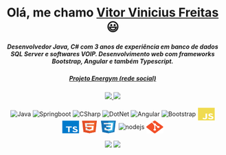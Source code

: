 <div>
  <h1 align="center">Olá, me chamo <a href="https://www.linkedin.com/in/vitor-freitas-b82847197/">Vitor Vinicius Freitas</a> 😃️</h1>
</div>

<div>
  <h5 align="center">Desenvolvedor Java, C# com 3 anos de experiência em banco de dados SQL Server e softwares VOIP. Desenvolvimento web com frameworks Bootstrap, Angular e 
também Typescript. 
  </h5>
  
  <h5 align="center"><a href="https://energymgen.netlify.app/" target="_blank">Projeto Energym (rede social)</a>
  </h5>
</div>





<div align="center">
  <a href="https://github.com/vitorvnc">
    <img height="150em" src="https://github-readme-stats.vercel.app/api?username=vitorvnc&count_private=true&include_all_commits=true&show_icons=true&theme=dracula&hide_border=false&show_owner=true"/>
    <img height="150em" src="https://github-readme-stats.vercel.app/api/top-langs/?username=vitorvnc&theme=dracula&hide_border=false&&layout=compact"/>
  </a>
</div>

<div align="center" valign="top"><br>
  <img align="center" alt="Java" height="40" width="30" src="https://www.vectorlogo.zone/logos/java/java-vertical.svg">
  <img align="center" alt="Springboot" height="30" width="30" src="https://www.vectorlogo.zone/logos/springio/springio-icon.svg"> 
  <img align="center" alt="CSharp" height="30" width="40" src="https://cdn.worldvectorlogo.com/logos/c--4.svg">
  <img align="center" alt="DotNet" height="30" width="35" src="https://www.vectorlogo.zone/logos/dotnet/dotnet-vertical.svg">  
  <img align="center" alt="Angular" height="30" width="40" src="https://cdn.worldvectorlogo.com/logos/angular-icon.svg">
  <img align="center" alt="Bootstrap" height="30" width="40" src="https://upload.wikimedia.org/wikipedia/commons/thumb/b/b2/Bootstrap_logo.svg/512px-Bootstrap_logo.svg.png">
  <img align="center" alt="Js" height="30" width="40" src="https://raw.githubusercontent.com/devicons/devicon/master/icons/javascript/javascript-plain.svg">
  <img align="center" alt="TypeScript" height="30" width="40" src="https://raw.githubusercontent.com/devicons/devicon/master/icons/typescript/typescript-plain.svg">
  <img align="center" alt="HTML" height="30" width="40" src="https://raw.githubusercontent.com/devicons/devicon/master/icons/html5/html5-original.svg">
  <img align="center" alt="CSS" height="30" width="40" src="https://raw.githubusercontent.com/devicons/devicon/master/icons/css3/css3-original.svg">
  <img align="center" alt="nodejs" height="30" width="40" src="https://cdn.worldvectorlogo.com/logos/nodejs-icon.svg">
  <img align="center" alt="git" height="30" width="40" src="https://raw.githubusercontent.com/devicons/devicon/master/icons/git/git-original.svg">
</div><br>

<div align="center">
  <a href="https://www.linkedin.com/in/vitor-freitas-b82847197/" target="_blank"><img src="https://img.shields.io/badge/-LinkedIn-%230077B5?style=for-the-badge&logo=linkedin&logoColor=white" target="_blank"></a> 
  <a href="mailto:vitorvnc.f@gmail.com"><img src="https://img.shields.io/badge/-Gmail-%23333?style=for-the-badge&logo=gmail&logoColor=white" target="_blank"></a>
</div>
